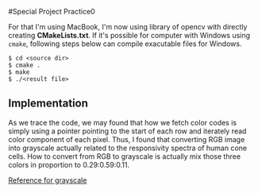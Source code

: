 #Special Project Practice0

For that I'm using MacBook, I'm now using library of opencv with directly creating **CMakeLists.txt**. If it's possible for computer with Windows using `cmake`, following steps below can compile exacutable files for Windows.

```
$ cd <source dir>
$ cmake .
$ make
$ ./<result file>
```

## Implementation
As we trace the code, we may found that how we fetch color codes is simply using a pointer pointing to the start of each row and iterately read color component of each pixel. Thus, I found that converting RGB image into grayscale actually related to the responsivity spectra of human cone cells. How to convert from RGB to grayscale is actually mix those three colors in proportion to 0.29:0.59:0.11.

[Reference for grayscale](http://atlaboratary.blogspot.tw/2013/08/rgb-g-rey-l-gray-r0.html)
